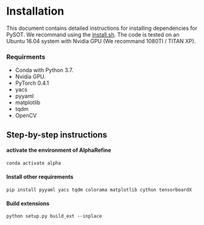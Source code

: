 # Installation

This document contains detailed instructions for installing dependencies for PySOT. We recommand using the [install.sh](install.sh). The code is tested on an Ubuntu 16.04 system with Nvidia GPU (We recommand 1080TI / TITAN XP).

### Requirments
* Conda with Python 3.7.
* Nvidia GPU.
* PyTorch 0.4.1
* yacs
* pyyaml
* matplotlib
* tqdm
* OpenCV

## Step-by-step instructions

#### activate the environment of AlphaRefine
```bash
conda activate alpha
```

#### Install other requirements
```
pip install pyyaml yacs tqdm colorama matplotlib cython tensorboardX
```

#### Build extensions
```
python setup.py build_ext --inplace
```
